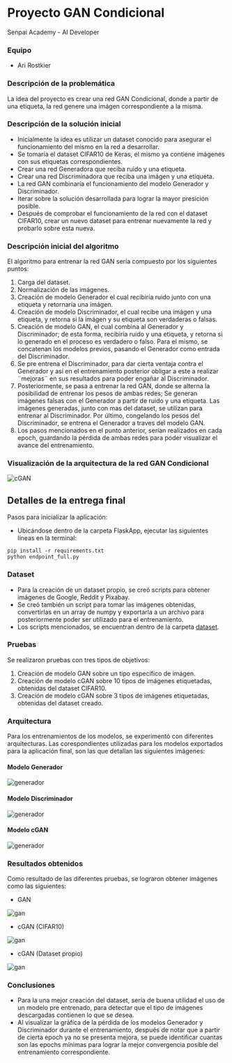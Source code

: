 # Proyecto GAN Condicional
Senpai Academy - AI Developer 

### Equipo
- Ari Rostkier

### Descripción de la problemática
La idea del proyecto es crear una red GAN Condicional, 
donde a partir de una etiqueta, la red genere una imágen correspondiente a la misma.

### Descripción de la solución inicial

<ul>
    <li>Inicialmente la idea es utilizar un dataset conocido para asegurar el funcionamiento del mismo en la red a desarrollar.</li> 
    <li>Se tomaría el dataset CIFAR10 de Keras, el mismo ya contiene imágenes con sus etiquetas correspondientes.</li>
    <li>Crear una red Generadora que reciba ruido y una etiqueta.</li>
    <li>Crear una red Discriminadora que reciba una imágen y una etiqueta.</li>
    <li>La red GAN combinaría el funcionamiento del modelo Generador y Discriminador.</li>
    <li>Iterar sobre la solución desarrollada para lograr la mayor presición posible.</li>
    <li>Después de comprobar el funcionamiento de la red con el dataset CIFAR10, crear un nuevo dataset para entrenar nuevamente la red y probarlo sobre esta nueva.</li>
</ul>

### Descripción inicial del algoritmo

El algoritmo para entrenar la red GAN sería compuesto por los siguientes puntos:

<ol>
    <li>Carga del dataset.</li>
    <li>Normalización de las imágenes.</li>
    <li>Creación de modelo Generador el cual recibiría ruido junto con una etiqueta y retornaría una imágen.</li>
    <li>Creación de modelo Discriminador, el cual recibe una imágen y una etiqueta, y retorna si la imágen y su etiqueta son verdaderas o falsas.</li>
    <li>Creación de modelo GAN, el cual combina al Generador y Discriminador; de esta forma, recibiría ruido y una etiqueta, y retorna si lo generado en el proceso es verdadero o falso.
        Para el mismo, se concatenan los modelos previos, pasando el Generador como entrada del Discriminador.</li>
    <li>Se pre entrena el Discriminador, para dar cierta ventaja contra el Generador y así en el entrenamiento posterior obligar a este a realizar ¨mejoras¨ en sus resultados para poder engañar al Discriminador.</li>
    <li>Posteriormente, se pasa a entrenar la red GAN, donde se alterna la posibilidad de entrenar los pesos de ambas redes; Se generan imágenes falsas con el Generador a partir de ruido y una etiqueta. Las imágenes generadas, junto con mas del dataset, se utilizan para entrenar al Discriminador.
        Por último, congelando los pesos del Discriminador, se entrena el Generador a traves del modelo GAN.</li>
    <li>Los pasos mencionados en el punto anterior, serían realizados en cada epoch, guardando la pérdida de ambas redes para poder visualizar el avance del entrenamiento.</li>    
</ol>

### Visualización de la arquitectura de la red GAN Condicional

![cGAN](/images/cGAN.png)

## Detalles de la entrega final

Pasos para inicializar la aplicación:
- Ubicándose dentro de la carpeta FlaskApp, ejecutar las siguientes líneas en la terminal:
```
pip install -r requirements.txt
python endpoint_full.py
```


### Dataset
- Para la creación de un dataset propio, se creó scripts para obtener imágenes de Google, Reddit y Pixabay.
- Se creó también un script para tomar las imágenes obtenidas, convertirlas en un array de numpy y exportarla a un archivo para posteriormente poder ser utilizado para el entrenamiento.
- Los scripts mencionados, se encuentran dentro de la carpeta [dataset](/dataset).

### Pruebas
Se realizaron pruebas con tres tipos de objetivos:
<ol>
    <li>Creación de modelo GAN sobre un tipo específico de imágen.</li>
    <li>Creación de modelo cGAN sobre 10 tipos de imágenes etiquetadas, obtenidas del dataset CIFAR10.</li>
    <li>Creación de modelo cGAN sobre 3 tipos de imágenes etiquetadas, obtenidas del dataset creado.</li>
</ol>

### Arquitectura
Para los entrenamientos de los modelos, se experimentó con diferentes arquitecturas. Las corespondientes utilizadas para los modelos exportados para la aplicación final, son las que detallan las siguientes imágenes:

#### Modelo Generador
![generador](/images/generator_plot.png)

#### Modelo Discriminador
![generador](/images/discriminator_plot.png) 

#### Modelo cGAN
![generador](/images/gan_plot.png)  

### Resultados obtenidos
Como resultado de las diferentes pruebas, se lograron obtener imágenes como las siguientes:
- GAN

![gan](/images/result_horses.png)
- cGAN (CIFAR10)

![gan](/images/result_cgan.png)
- cGAN (Dataset propio)

![gan](/images/result_cgan_own.png)

### Conclusiones
- Para la una mejor creación del dataset, sería de buena utilidad el uso de un modelo pre entrenado, para detectar que el tipo de imágenes descargadas contienen lo que se desea.
- Al visualizar la gráfica de la pérdida de los modelos Generador y Discriminador durante el entrenamiento, después de notar que a partir de cierta epoch ya no se presenta mejora, se puede identificar cuantas son las epochs mínimas para lograr la mejor convergencia posible del entrenamiento correspondiente.